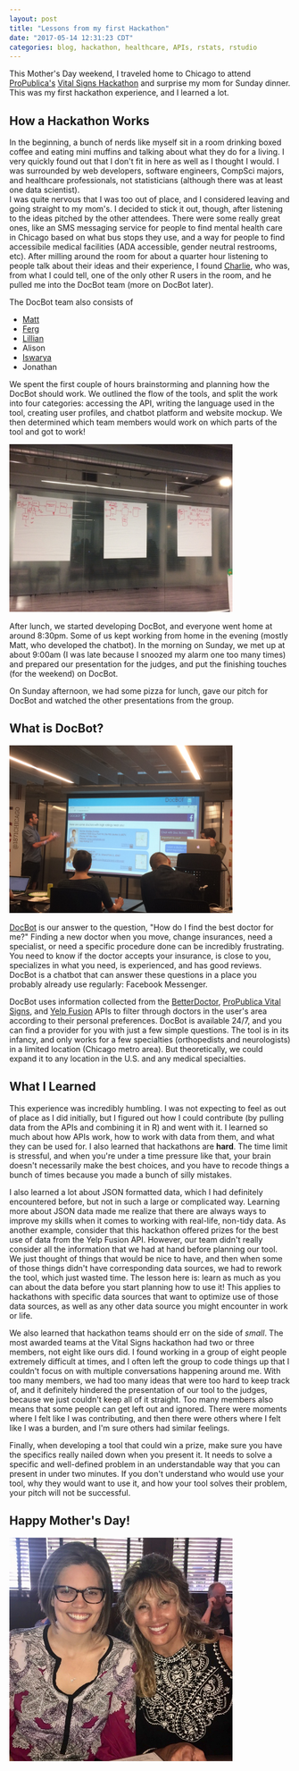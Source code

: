 ```yaml
---
layout: post
title: "Lessons from my first Hackathon"
date: "2017-05-14 12:31:23 CDT"
categories: blog, hackathon, healthcare, APIs, rstats, rstudio
---
```




This Mother's Day weekend, I traveled home to Chicago to attend [ProPublica's](https://www.propublica.org/) [Vital Signs Hackathon](https://www.propublica.org/atpropublica/item/propublica-is-hosting-a-chicago-hackathon-to-design-innovative-new-health-c) and surprise my mom for Sunday dinner. This was my first hackathon experience, and I learned a lot.

## How a Hackathon Works

In the beginning, a bunch of nerds like myself sit in a room drinking boxed coffee and eating mini muffins and talking about what they do for a living. I very quickly found out that I don't fit in here as well as I thought I would. I was surrounded by web developers, software engineers, CompSci majors, and healthcare professionals, not statisticians (although there was at least one data scientist).  
I was quite nervous that I was too out of place, and I considered leaving and going straight to my mom's. I decided to stick it out, though, after listening to the ideas pitched by the other attendees. There were some really great ones, like an SMS messaging service for people to find mental health care in Chicago based on what bus stops they use, and a way for people to find accessibile medical facilities (ADA accessible, gender neutral restrooms, etc). After milling around the room for about a quarter hour listening to people talk about their ideas and their experience, I found [Charlie](https://www.linkedin.com/in/charles-arthur/), who was, from what I could tell, one of the only other R users in the room, and he pulled me into the DocBot team (more on DocBot later).

The DocBot team also consists of 

- [Matt](https://www.linkedin.com/in/mbogen)
- [Ferg](https://www.linkedin.com/in/feargalwalsh/) 
- [Lillian](https://www.linkedin.com/in/lilian-huang-91504413b/)
- Alison 
- [Iswarya](https://www.linkedin.com/in/iswarya-srinivasan-492a86b1/)
- Jonathan

We spent the first couple of hours brainstorming and planning how the DocBot should work. We outlined the flow of the tools, and split the work into four categories: accessing the API, writing the language used in the tool, creating user profiles, and chatbot platform and website mockup. We then determined which team members would work on which parts of the tool and got to work! 

<img src="../static/img/VitalIdeas.jpg" alt="Our brainstorm of a DocBot user's experience" style="width:400px;">


After lunch, we started developing DocBot, and everyone went home at around 8:30pm. Some of us kept working from home in the evening (mostly Matt, who developed the chatbot). In the morning on Sunday, we met up at about 9:00am (I was late because I snoozed my alarm one too many times) and prepared our presentation for the judges, and put the finishing touches (for the weekend) on DocBot.

On Sunday afternoon, we had some pizza for lunch, gave our pitch for DocBot and watched the other presentations from the group. 

## What is DocBot?

<img src="../static/img/VitalPres.jpg" alt="Ferg (left) and Matt presenting our idea" style="width:400px;">

[DocBot](https://www.facebook.com/DocBot-661289917402677) is our answer to the question, "How do I find the best doctor for me?" Finding a new doctor when you move, change insurances, need a specialist, or need a specific procedure done can be incredibly frustrating. You need to know if the doctor accepts your insurance, is close to you, specializes in what you need, is experienced, and has good reviews. DocBot is a chatbot that can answer these questions in a place you probably already use regularly: Facebook Messenger. 

DocBot uses information collected from the [BetterDoctor](https://developer.betterdoctor.com/), [ProPublica Vital Signs](https://projects.propublica.org/api-docs/vital-signs/api/), and [Yelp Fusion](https://www.yelp.com/developers/) APIs to filter through doctors in the user's area according to their personal preferences. DocBot is available 24/7, and you can find a provider for you with just a few simple questions. The tool is in its infancy, and only works for a few specialties (orthopedists and neurologists) in a limited location (Chicago metro area). But theoretically, we could expand it to any location in the U.S. and any medical specialties. 

## What I Learned

This experience was incredibly humbling. I was not expecting to feel as out of place as I did initially, but I figured out how I could contribute (by pulling data from the APIs and combining it in R) and went with it. I learned so much about how APIs work, how to work with data from them, and what they can be used for. I also learned that hackathons are **hard**. The time limit is stressful, and when you're under a time pressure like that, your brain doesn't necessarily make the best choices, and you have to recode things a bunch of times because you made a bunch of silly mistakes. 

I also learned a lot about JSON formatted data, which I had definitely encountered before, but not in such a large or complicated way. Learning more about JSON data made me realize that there are always ways to improve my skills when it comes to working with real-life, non-tidy data. As another example, consider that this hackathon offered prizes for the best use of data from the Yelp Fusion API. However, our team didn't really consider all the information that we had at hand before planning our tool. We just thought of things that would be nice to have, and then when some of those things didn't have corresponding data sources, we had to rework the tool, which just wasted time. The lesson here is: learn as much as you can about the data before you start planning how to use it! This applies to hackathons with specific data sources that want to optimize use of those data sources, as well as any other data source you might encounter in work or life. 

We also learned that hackathon teams should err on the side of *small*. The most awarded teams at the Vital Signs hackathon had two or three members, not eight like ours did. I found working in a group of eight people extremely difficult at times, and I often left the group to code things up that I couldn't focus on with multiple conversations happening around me. With too many members, we had too many ideas that were too hard to keep track of, and it definitely hindered the presentation of our tool to the judges, because we just couldn't keep all of it straight. Too many members also means that some people can get left out and ignored. There were moments where I felt like I was contributing, and then there were others where I felt like I was a burden, and I'm sure others had similar feelings. 

Finally, when developing a tool that could win a prize, make sure you have the specifics really nailed down when you present it. It needs to solve a specific and well-defined problem in an understandable way that you can present in under two minutes. If you don't understand who would use your tool, why they would want to use it, and how your tool solves their problem, your pitch will not be successful. 

## Happy Mother's Day!

<img src="../static/img/momma.jpg" alt="At Mother's Day dinner with my momma. She was very surprised!" style="width:400px;">






